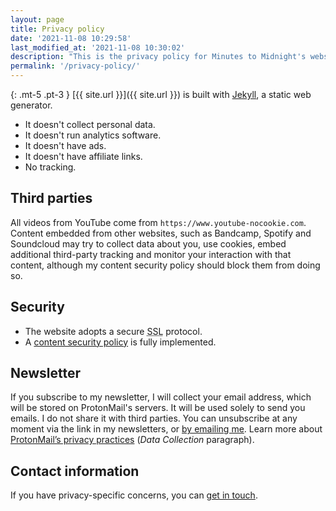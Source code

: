 ```yaml
---
layout: page
title: Privacy policy
date: '2021-11-08 10:29:58'
last_modified_at: '2021-11-08 10:30:02'
description: "This is the privacy policy for Minutes to Midnight's website. I do not collect any personal data about visitors."
permalink: '/privacy-policy/'
---
```

{: .mt-5 .pt-3 }
[{{ site.url }}]({{ site.url }}) is built with [Jekyll](https://jekyllrb.com/ "Jekyll website"), a static web generator.

- It doesn't collect personal data.
- It doesn't run analytics software.
- It doesn't have ads.
- It doesn't have affiliate links.
- No tracking.

## Third parties

All videos from YouTube come from `https://www.youtube-nocookie.com`. Content embedded from other websites, such as Bandcamp, Spotify and Soundcloud may try to collect data about you, use cookies, embed additional third-party tracking and monitor your interaction with that content, although my content security policy should block them from doing so.

## Security

- The website adopts a secure <abbr title="Secure Sockets Layer">SSL</abbr> protocol.
- A [content security policy](https://securityheaders.com/?q=minutestomidnight.co.uk&followRedirects=on) is fully implemented.

## Newsletter

If you subscribe to my newsletter, I will collect your email address, which will be stored on ProtonMail's servers. It will be used solely to send you emails. I do not share it with third parties. You can unsubscribe at any moment via the link in my newsletters, or [by emailing me](mailto:newsletter@minutestomidnight.co.uk). Learn more about [ProtonMail’s privacy practices](https://protonmail.com/privacy-policy/) (_Data Collection_ paragraph).

## Contact information

If you have privacy-specific concerns, you can [get in touch](/contact/).